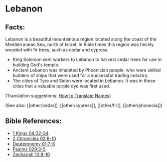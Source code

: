 # Lebanon #

## Facts: ##

Lebanon is a beautiful mountainous region located along the coast of the Mediterranean Sea, north of Israel. In Bible times this region was thickly wooded with fir trees, such as cedar and cypress.

* King Solomon sent workers to Lebanon to harvest cedar trees for use in building God's temple.
* Ancient Lebanon was inhabited by Phoenician people, who were skilled builders of ships that were used for a successful trading industry.
* The cities of Tyre and Sidon were located in Lebanon. It was in these cities that a valuable purple dye was first used.

(Translation suggestions: [How to Translate Names](en/ta-vol1/translate/man/translate-names))

(See also: [[other/cedar]], [[other/cypress]], [[other/fir]], [[other/phonecia]])

## Bible References: ##

* [1 Kings 04:32-34](en/tn/1ki/help/04/32)
* [2 Chronicles 02:8-10](en/tn/2ch/help/02/08)
* [Deuteronomy 01:7-8](en/tn/deu/help/01/07)
* [Psalms 029:3-5](en/tn/psa/help/29/03)
* [Zechariah 10:8-10](en/tn/zec/help/10/08)